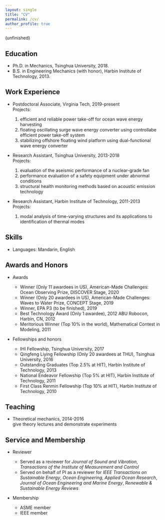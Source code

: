 ```yaml
---
layout: single
title: "CV"
permalink: /cv/
author_profile: true
---
```

(unfinished)
## Education
* Ph.D. in Mechanics, Tsinghua University, 2018.
* B.S. in Engineering Mechanics (with honor), Harbin Institute of Technology, 2013.

## Work Experience
* Postdoctoral Associate, Virginia Tech, 2019-present
  <br>Projects:
  1. efficient and reliable power take-off for ocean wave energy harvesting
  2. floating oscillating surge wave energy converter using controllabe efficient power take-off system
  3. stabilizing offshore floating wind platform using dual-functional wave energy converter

* Research Assistant, Tsinghua University, 2013-2018
  <br>Projects:
  1. evaluation of the aseismic performance of a nuclear-grade fan
  2. performance evaluation of a safety equipment under abnormal conditions
  3. structural health monitoring methods based on acoustic emission technology

* Research Assistant, Harbin Institute of Technology, 2011-2013
  <br>Projects: 
  1. modal analysis of time-varying structures and its applications to identification of thermal modes
  
## Skills
* Languages: Mandarin, English

## Awards and Honors
* Awards
  * Winner (Only 11 awardees in US), American-Made Challenges: Ocean Observing Prize, DISCOVER Stage, 2020
  * Winner (Only 20 awardees in US), American-Made Challenges: Waves to Water Prize, CONCEPT Stage, 2019
  * Winner, EPA P3 (to be finished), 2019
  * Best Technology Award (Only 1 awardee), 2012 ABU Robocon, Harbin, CN, 2012
  * Meritorious Winner (Top 10% in the world), Mathematical Contest in Modeling, 2011


* Fellowships and honors
  * IHI Fellowship, Tsinghua University, 2017
  * Qingfeng Liying Fellowship (Only 20 awardees at THU), Tsinghua University, 2016
  * Outstanding Graduates (Top 2.5% at HIT), Harbin Institute of Technology, 2013
  * National Endeavor Fellowship (Top 5% at HIT), Harbin Institute of Technology, 2011
  * First Class Renmin Fellowship (Top 10% at HIT), Harbin Institute of Technology, 2010

## Teaching
* Theoretical mechanics, 2014-2016
<br> give theory lectures and demonstrate experiments
  
## Service and Membership
* Reviewer
  * Served as a reviewer for *Journal of Sound and Vibration*, *Transactions of the Institute of Measurement and Control*
  * Served on behalf of PI as a reviewer for *IEEE Transactions on Sustainable Energy*, *Ocean Engineering*, *Applied Ocean Research*, *Journal of Ocean Engineering and Marine Energy*, *Renewable & Sustainable Energy Reviews*

* Membership
  * ASME member
  * IEEE member
